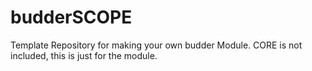 # budderSCOPE
Template Repository for making your own budder Module. CORE is not included, this is just for the module.
